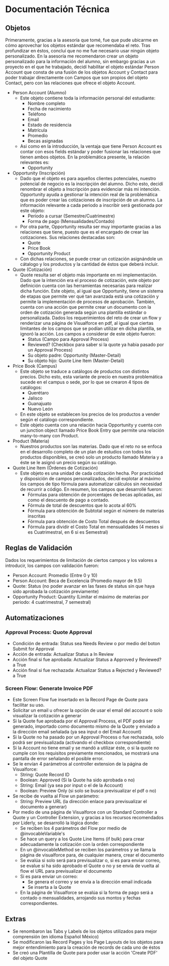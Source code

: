 # Documentación Técnica
## Objetos
Primeramente, gracias a la asesoría que tomé, fue que pude ubicarme en cómo aprovechar los objetos estándar que recomendaba el reto. Tras profundizar en éstos, concluí que no me fue necesario usar ningún objeto personalizado.
En la asesoría me recomendaron crear un objeto personalizado para la información del alumno, sin embargo gracias a un proyecto en el que he trabajado, decidí habilitar el objeto estándar Person Account que consta de una fusión
de los objetos Account y Contact para poder trabajar directamente con Campos que son propios del objeto Contact, pero con las relaciones que ofrece el objeto Account.
- Person Account (Alumno)
  - Este objeto contiene toda la información personal del estudiante:
    - Nombre completo
    - Fecha de nacimiento
    - Teléfono
    - Email
    - Estado de residencia
    - Matrícula
    - Promedio
    - Becas asignadas
  - Asi como en la introducción, la ventaja que tiene Person Account es contar con esos fields estándar y poder fusionar las relaciones que tienen ambos objetos. En la problemática presente, la relación relevantes es:
    - Opportunity
- Opportunity (Inscripción)
  - Dado que el objeto es para aquellos clientes potenciales, nuestro potencial de negocio es la inscripçión del alumno. Dicho esto, decidí renombrar el objeto a Inscripción para evidenciar más mi intención. Opportunity ayuda
a gestionar la intención real de la problemática que es poder crear las cotizaciones de inscripción de un alumno. La información relevante a cada periodo a inscribir será gestionada por este objeto:
    - Periodo a cursar (Semestre/Cuatrimestre)
    - Forma de pago (Mensualidades/Contado)
  - Por otra parte, Opportunity resulta ser muy importante gracias a las relaciones que tiene, puesto que es el encargado de crear las cotizaciones. Sus relaciones destacadas son:
    - Quote
    - Price Book
    - Opportunity Product
  - Con dichas relaciones, se puede crear un cotización asignándole un cátalogo y los productos y la cantidad de éstos que deberá incluir.
- Quote (Cotización)
  - Quote resulta ser el objeto más importante en mi implementación. Dado que la intención era el proceso de cotización, este objeto por definición cuenta con las herramientas necesarias para realizar dicha función. 
Este objeto, al igual que Opportunity, tiene un sistema de etapas que permite ver qué tan avanzada está una cotización y permite la implementación de procesos de aprobación. También, cuenta con una acción que permite crear
un documento con la orden de cotización generada según una plantilla estándar o personalizada. Dados los requerimientos del reto de crear un flow y renderizar una página de Visualforce en pdf, al igual que ciertas limitantes
de los campos que se podían utilizar en dicha plantilla, se ignoró la acción. Los campos a considerar de este objeto fueron:
    - Status (Campo para Approval Process)
    - Reviewed? (Checkbox para saber si la quote ya habia pasado por un Approval Process)
    - Su objeto padre: Opportunity (Master-Detail)
    - Su objeto hijo: Quote Line Item (Master-Detail)
- Price Book (Campus)
  - Este objeto se traduce a catálogos de productos con distintos precios. Dicho esto, esta variante de precio en nuestra problemática sucede en el campus o sede, por lo que se crearon 4 tipos de catálogos:
    - Querétaro
    - Jalisco
    - Guanajuato
    - Nuevo León
  - En este objeto se establecen los precios de los productos a vender según el catálogo correspondiente.
  - Este objeto cuenta con una relación hacia Opportunity y cuenta con un junction object llamado Price Book Entry que permite una relación many-to-many con Product.
- Product (Materia)
  - Nuestros productos son las materias. Dado que el reto no se enfoca en el desarrollo completo de un plan de estudios con todos los productos disponibles, se creó solo un producto llamado Materia y a éste se le asignó
un precio según su catálogo.
- Quote Line Item (Órdenes de Cotización)
  - Este objeto es una unidad de cada cotización hecha. Por practicidad y disposición de campos personalizados, decidí explotar al máximo los campos de tipo fórmula para automatizar cálculos sin necesidad de recurrir a código.
  En resumen, los campos que desarrollé fueron:
    - Fórmulas para obtención de porcentajes de becas aplicadas, así como el descuento de pago a contado.
    - Fórmula de total de descuentos que lo acota al 60%
    - Fórmula para obtención de Subtotal según el número de materias inscritas
    - Fórmula para obtención de Costo Total después de descuentos
    - Fórmula para dividir el Costo Total en mensualidades (4 meses si es Cuatrimestral, en 6 si es Semestral)

## Reglas de Validación
Dados los requerimientos de limitación de ciertos campos y los valores a introducir, los campos con validación fueron:
- Person Account: Promedio (Entre 0 y 10)
- Person Account: Beca de Excelencia (Promedio mayor de 9.5)
- Quote: Status (no poder avanzar en las fases de status sin que haya sido aprobada la cotización previamente)
- Opportunity Product: Quantity (Limitar el máximo de materias por periodo: 4 cuatrimestral, 7 semestral)

## Automatizaciones
### Approval Process: Quote Approval
- Condición de entrada: Status sea Needs Review o por medio del boton Submit for Approval
- Acción de entrada: Actualizar Status a In Review
- Acción final si fue aprobada: Actualizar Status a Approved y Reviewed? a True
- Acción final si fue rechazada: Actualizar Status a Rejected y Reviewed? a True
### Screen Flow: Generate Invoice PDF
  - Este Screen Flow fue insertado en la Record Page de Quote para facilitar su uso.
- Solicitar un email u ofrecer la opción de usar el email del account o solo visualizar la cotización a generar
- Si la Quote fue aprobada por el Approval Process, el PDF podrá ser generado, importado como documento mismo de la Quote y enviado a la dirección email señalada (ya sea input o del Email Account)
- Si la Quote no ha pasado por un Approval Process o fue rechazada, solo podrá ser previsualizada (activando el checkbox correspondiente)
- Si la Account no tiene email y se mandó a utilizar éste, o si la quote no cumple con los requisitos previamente mencionados, se mostrará una pantalla de error señalando el posible error.
- Se le envían 4 parámetros al controller extension de la página de Visualforce:
  - String: Quote Record ID
  - Boolean: Approved (Si la Quote ha sido aprobada o no)
  - String: Email (ya sea por input o el de la Account)
  - Boolean: Preview Only (si solo se busca previsualizar el pdf o no)
- Se recibe de vuelta al Flow un parámetro:
  - String: Preview URL (la dirección enlace para previsualizar el documento a generar)
- Por medio de una página de Visualforce con un Standard Controller a Quote y un Controller Extension, y gracias a los recursos recomendados por Liderly, se desarrolló la lógica donde:
  - Se reciben los 4 parámetros del Flow por medio de @invocableVariable's
  - Se hace un query a los Quote Line Items (if bulk) para crear adecuadamente la cotización con la orden correspondiente
  - En un @invocableMethod se reciben los parámetros y se llama la página de visualforce para, de cualquier manera, crear el documento
  - Se evalúa si solo será para previsualizar o, si es para enviar correo, se evalue si ha sido aprobado el Quote o no y se envía de vuelta al flow el URL para previsualizar el documento
  - Si es para enviar un correo:
    - Se genera el correo y se envía a la dirección email indicada
    - Se inserta a la Quote
  - En la página de Visualforce se evalúa si la forma de pago será a contado o mensualidades, arrojando sus montos y fechas correspondientes.
## Extras
- Se renombaron las Tabs y Labels de los objetos utilizados para mejor comprensión (en idioma Español México)
- Se modificaron las Record Pages y los Page Layouts de los objetos para mejor entendimiento para la creación de records de cada uno de éstos
- Se creó una Plantilla de Quote para poder usar la acción 'Create PDF' del objeto Quote
